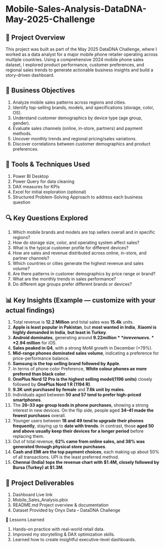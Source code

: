 # Mobile-Sales-Analysis-DataDNA-May-2025-Challenge
## 🧾 Project Overview
This project was built as part of the May 2025 DataDNA Challenge, where I worked as a data analyst for a major mobile phone retailer operating across multiple countries. Using a comprehensive 2024 mobile phone sales dataset, I explored product performance, customer preferences, and regional sales trends to generate actionable business insights and build a story-driven dashboard.

## 🎯 Business Objectives
1. Analyze mobile sales patterns across regions and cities.
2. Identify top-selling brands, models, and specifications (storage, color, OS).
3. Understand customer demographics by device type (age group, gender).
4. Evaluate sales channels (online, in-store, partners) and payment methods.
5. Uncover monthly trends and regional pricing/sales variations.
6. Discover correlations between customer demographics and product preferences.

## 🧰 Tools & Techniques Used
1. Power BI Desktop
2. Power Query for data cleaning
3. DAX measures for KPIs
4. Excel for initial exploration (optional)
5. Structured Problem-Solving Approach to address each business question

## 🔍 Key Questions Explored
1. Which mobile brands and models are top sellers overall and in specific regions?
2. How do storage size, color, and operating system affect sales?
3. What is the typical customer profile for different devices?
4. How are sales and revenue distributed across online, in-store, and partner channels?
5. Which countries or cities generate the highest revenue and sales volume?
6. Are there patterns in customer demographics by price range or brand?
7. What are the monthly trends in sales performance?
8. Do different age groups prefer different brands or devices?

## 📊 Key Insights (Example — customize with your actual findings)

1. Total revenue is **12.2 Million** and total sales was **15.4k** units.
2. **Apple is least popular in Pakistan**, but **most wanted in India**, **Xiaomi is highly demanded in India**, **but least in Turkey**.
3. **Android dominates**, generating around **$9.22 million** in revenue vs. **$2.94 million** for iOS.
4. **Sales peaked in Q4**, with a strong MoM growth in December (+79%).
5. **Mid-range phones dominated sales volume**, indicating a preference for price-performance balance.
6. **Samsung is the top selling brand followed by Apple**. 
7. In terms of phone color Preference, **White colour phones ae more prefered than black color**. 
8. **OnePlus Nord 12 Pro is the highest selling model(1196 units)** closely followed by **OnePlus Nord 1 R (1194 R)**.
9. **9.3K unit purchased by female** and **7.6k unit by males**.
10. Individuals aged between **50 and 57 tend to prefer high-priced smartphones**.
11. The **26–33 age group leads in phone purchases**, showing a strong interest in new devices. On the flip side, people aged **34–41 made the fewest purchases** overall.
12. Younger users between **18 and 49 tend to upgrade their phones frequently**, staying up to **date with trends**. In contrast, those **aged 50 and above usually keep their devices for a longer period** before replacing them.
13. Out of total revenue, **62% came from online sales, and 38% was generated through physical store purchases**.
14. **Cash and EMI are the top payment choices**, each making up about 50% of all transactions. UPI is the least preferred method.
15. **Chennai (India) tops the revenue chart with $1.4M, closely followed by Bursa (Turkey) at $1.3M**.

## 📁 Project Deliverables
1. Dashboard Live link
2. Mobile_Sales_Analysis.pbix
3. README.md	Project overview & documentation
4. Dataset	Provided by Onyx Data – DataDNA Challenge

🧠 Lessons Learned
1. Hands-on practice with real-world retail data.
2. Improved my storytelling & DAX optimization skills.
3. Learned how to create insightful executive-level dashboards.


